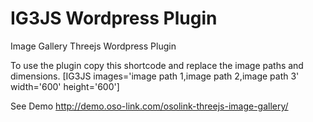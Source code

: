 IG3JS Wordpress Plugin
======================

Image Gallery Threejs Wordpress Plugin

To use the plugin copy this shortcode and replace the image paths and dimensions.
[IG3JS images='image path 1,image path 2,image path 3' width='600' height='600']

See Demo 
http://demo.oso-link.com/osolink-threejs-image-gallery/
